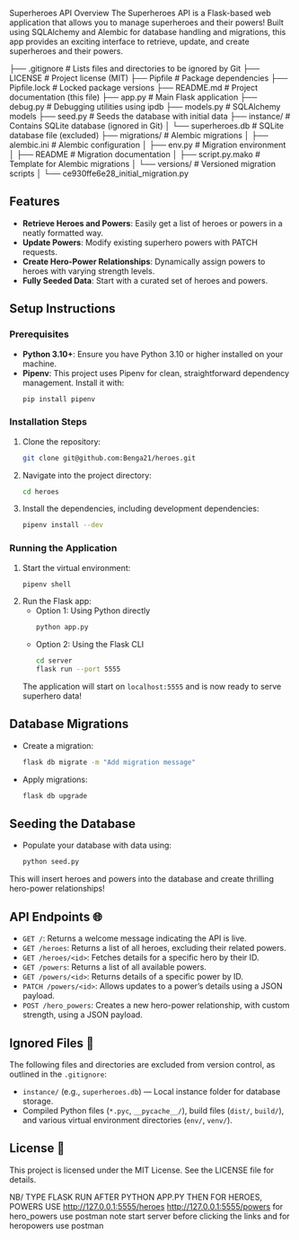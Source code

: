 Superheroes API
Overview
The Superheroes API is a Flask-based web application that allows you to manage superheroes and their powers! Built using SQLAlchemy and Alembic for database handling and migrations, this app provides an exciting interface to retrieve, update, and create superheroes and their powers.

├── .gitignore # Lists files and directories to be ignored by Git
├── LICENSE # Project license (MIT)
├── Pipfile # Package dependencies
├── Pipfile.lock # Locked package versions
├── README.md # Project documentation (this file)
├── app.py # Main Flask application
├── debug.py # Debugging utilities using ipdb
├── models.py # SQLAlchemy models
├── seed.py # Seeds the database with initial data
├── instance/ # Contains SQLite database (ignored in Git)
│ └── superheroes.db # SQLite database file (excluded)
├── migrations/ # Alembic migrations
│ ├── alembic.ini # Alembic configuration
│ ├── env.py # Migration environment
│ ├── README # Migration documentation
│ ├── script.py.mako # Template for Alembic migrations
│ └── versions/ # Versioned migration scripts
│ └── ce930ffe6e28_initial_migration.py

## Features
- **Retrieve Heroes and Powers**: Easily get a list of heroes or powers in a neatly formatted way.
- **Update Powers**: Modify existing superhero powers with PATCH requests.
- **Create Hero-Power Relationships**: Dynamically assign powers to heroes with varying strength levels.
- **Fully Seeded Data**: Start with a curated set of heroes and powers.

## Setup Instructions

### Prerequisites
- **Python 3.10+**: Ensure you have Python 3.10 or higher installed on your machine.
- **Pipenv**: This project uses Pipenv for clean, straightforward dependency management. Install it with:
    ```bash
    pip install pipenv
    ```

### Installation Steps
1. Clone the repository:
    ```bash
    git clone git@github.com:Benga21/heroes.git
    ```
2. Navigate into the project directory:
    ```bash
    cd heroes
    ```
3. Install the dependencies, including development dependencies:
    ```bash
    pipenv install --dev
    ```

### Running the Application
1. Start the virtual environment:
    ```bash
    pipenv shell
    ```
2. Run the Flask app:
    - Option 1: Using Python directly
        ```bash
        python app.py
        ```
    - Option 2: Using the Flask CLI
        ```bash
        cd server
        flask run --port 5555
        ```
   The application will start on `localhost:5555` and is now ready to serve superhero data!

## Database Migrations
- Create a migration:
    ```bash
    flask db migrate -m "Add migration message"
    ```
- Apply migrations:
    ```bash
    flask db upgrade
    ```

## Seeding the Database
- Populate your database with data using:
    ```bash
    python seed.py
    ```
This will insert heroes and powers into the database and create thrilling hero-power relationships!

## API Endpoints 🌐

- `GET /`: Returns a welcome message indicating the API is live.
- `GET /heroes`: Returns a list of all heroes, excluding their related powers.
- `GET /heroes/<id>`: Fetches details for a specific hero by their ID.
- `GET /powers`: Returns a list of all available powers.
- `GET /powers/<id>`: Returns details of a specific power by ID.
- `PATCH /powers/<id>`: Allows updates to a power’s details using a JSON payload.
- `POST /hero_powers`: Creates a new hero-power relationship, with custom strength, using a JSON payload.

## Ignored Files 🛑
The following files and directories are excluded from version control, as outlined in the `.gitignore`:
- `instance/` (e.g., `superheroes.db`) — Local instance folder for database storage.
- Compiled Python files (`*.pyc`, `__pycache__/`), build files (`dist/`, `build/`), and various virtual environment directories (`env/`, `venv/`).

## License 📄
This project is licensed under the MIT License. See the LICENSE file for details.




NB/ TYPE FLASK RUN AFTER PYTHON APP.PY THEN FOR HEROES, POWERS USE 
http://127.0.0.1:5555/heroes
http://127.0.0.1:5555/powers
for hero_powers use postman
note start server before clicking the links and for heropowers use postman
